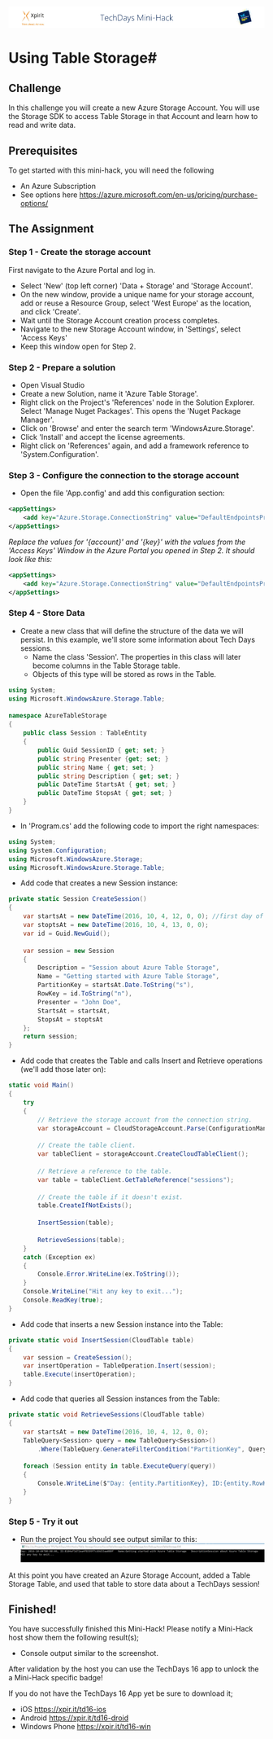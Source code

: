 ![Xpirit TechDays MiniHack Banner](../HackBanner-s.png)
# Using Table Storage#

## Challenge ##
In this challenge you will create a new Azure Storage Account. You will use the Storage SDK to access Table Storage in that Account and learn how to read and write data. 

## Prerequisites ##
To get started with this mini-hack, you will need the following 

- An Azure Subscription
- See options here <https://azure.microsoft.com/en-us/pricing/purchase-options/>

## The Assignment ##

### Step 1 - Create the storage account ###
First navigate to the Azure Portal and log in. 

- Select 'New' (top left corner) 'Data + Storage' and 'Storage Account'. 
- On the new window, provide a unique name for your storage account, add or reuse a Resource Group, select 'West Europe' as the location, and click 'Create'.
- Wait until the Storage Account creation process completes. 
- Navigate to the new Storage Account window, in 'Settings', select 'Access Keys'
- Keep this window open for Step 2.
### Step 2 - Prepare a solution ###
- Open Visual Studio
- Create a new Solution, name it 'Azure Table Storage'.
- Right click on the Project's 'References' node in the Solution Explorer. Select 'Manage Nuget Packages'. This opens the 'Nuget Package Manager'. 
- Click on 'Browse' and enter the search term 'WindowsAzure.Storage'. 
- Click 'Install' and accept the license agreements.
- Right click on 'References' again, and add a framework reference to 'System.Configuration'.
### Step 3 - Configure the connection to the storage account ###
- Open the file 'App.config' and add this configuration section:

``` xml
<appSettings>
	<add key="Azure.Storage.ConnectionString" value="DefaultEndpointsProtocol=https;AccountName={account};AccountKey={key}" />
</appSettings>
```

*Replace the values for '{account}' and '{key}' with the values from the 'Access Keys' Window in the Azure Portal you opened in Step 2.
It should look like this:*

``` xml
<appSettings>
	<add key="Azure.Storage.ConnectionString" value="DefaultEndpointsProtocol=https;AccountName=MyBrandNewAccount;AccountKey=DgpLX/UfatDR5I18C8Qn/2qFg34h4Hedh40aLOoOAbCf$ghSgDhas/NQ==" />
</appSettings>
```

### Step 4 - Store Data ###
- Create a new class that will define the structure of the data we will persist. In this example, we'll store some information about Tech Days sessions.
  - Name the class 'Session'. The properties in this class will later become columns in the Table Storage table.
  - Objects of this type will be stored as rows in the Table.
  
``` csharp
using System;
using Microsoft.WindowsAzure.Storage.Table; 

namespace AzureTableStorage
{
	public class Session : TableEntity
	{
		public Guid SessionID { get; set; }
		public string Presenter {get; set; }
		public string Name { get; set; }
		public string Description { get; set; }
		public DateTime StartsAt { get; set; }
		public DateTime StopsAt { get; set; }
	}
}
```

- In 'Program.cs' add the following code to import the right namespaces:

``` csharp
using System;
using System.Configuration;
using Microsoft.WindowsAzure.Storage;
using Microsoft.WindowsAzure.Storage.Table;
```

- Add code that creates a new Session instance:

``` csharp
private static Session CreateSession()
{
	var startsAt = new DateTime(2016, 10, 4, 12, 0, 0); //first day of TechDays event, at noon
	var stoptsAt = new DateTime(2016, 10, 4, 13, 0, 0);
	var id = Guid.NewGuid();

	var session = new Session
	{
		Description = "Session about Azure Table Storage",
		Name = "Getting started with Azure Table Storage",
		PartitionKey = startsAt.Date.ToString("s"),
		RowKey = id.ToString("n"),
		Presenter = "John Doe",
		StartsAt = startsAt,
		StopsAt = stoptsAt
	};
	return session;
}
```

- Add code that creates the Table and calls Insert and Retrieve operations (we'll add those later on):

``` csharp
static void Main()
{
	try
	{
		// Retrieve the storage account from the connection string.
		var storageAccount = CloudStorageAccount.Parse(ConfigurationManager.AppSettings["Azure.Storage.ConnectionString"]);

		// Create the table client.
		var tableClient = storageAccount.CreateCloudTableClient();

		// Retrieve a reference to the table.
		var table = tableClient.GetTableReference("sessions");

		// Create the table if it doesn't exist.
		table.CreateIfNotExists();

		InsertSession(table);

		RetrieveSessions(table);
	}
	catch (Exception ex)
	{
		Console.Error.WriteLine(ex.ToString());
	}
	Console.WriteLine("Hit any key to exit...");
	Console.ReadKey(true);
}
```

- Add code that inserts a new Session instance into the Table:

``` csharp
private static void InsertSession(CloudTable table)
{
	var session = CreateSession();
	var insertOperation = TableOperation.Insert(session);
	table.Execute(insertOperation);
}
```

- Add code that queries all Session instances from the Table:

``` csharp
private static void RetrieveSessions(CloudTable table)
{
	var startsAt = new DateTime(2016, 10, 4, 12, 0, 0);
	TableQuery<Session> query = new TableQuery<Session>()
		.Where(TableQuery.GenerateFilterCondition("PartitionKey", QueryComparisons.Equal, startsAt.Date.ToString("s")));

	foreach (Session entity in table.ExecuteQuery(query))
	{
		Console.WriteLine($"Day: {entity.PartitionKey}, ID:{entity.RowKey}\tName:{entity.Name}\tDescription{entity.Description}");
	}
}
```

### Step 5 - Try it out ###
- Run the project
You should see output similar to this:
![alt text](out.png "Console output")

At this point you have created an Azure Storage Account, added a Table Storage Table, and used that table to store data about a TechDays session!

## Finished! ##
You have successfully finished this Mini-Hack! Please notify a Mini-Hack host show them the following result(s);

- Console output similar to the screenshot.

After validation by the host you can use the TechDays 16 app to unlock the a Mini-Hack specific badge!

If you do not have the TechDays 16 App yet be sure to download it;
- iOS <https://xpir.it/td16-ios>
- Android <https://xpir.it/td16-droid>
- Windows Phone <https://xpir.it/td16-win>